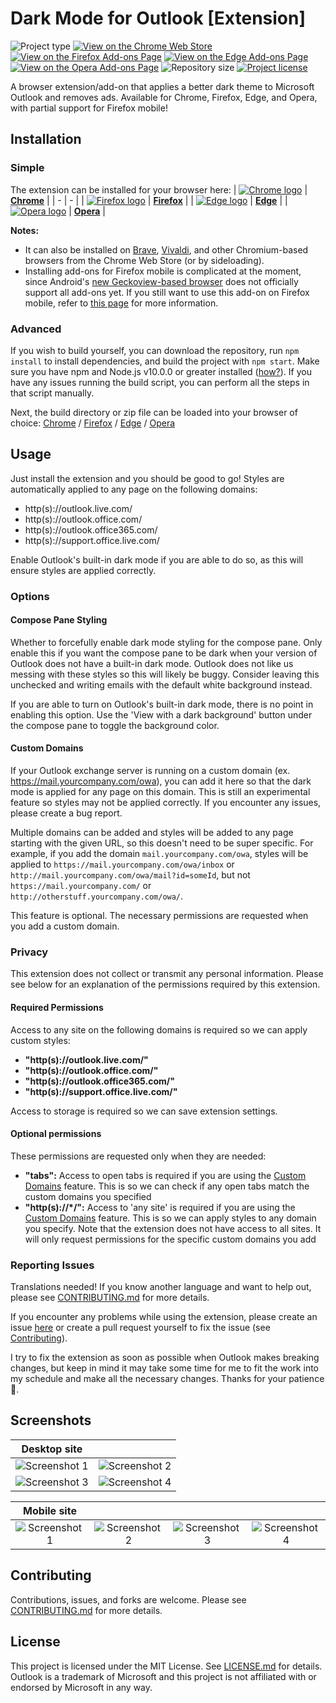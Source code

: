 # Dark Mode for Outlook [Extension]
![](https://img.shields.io/badge/type-Extension-yellow.svg "Project type")
[![](https://img.shields.io/chrome-web-store/v/kjfbefcenipnnpbcbbklcidpjiamlcpl.svg "View on the Chrome Web Store")][chrome_link]
[![](https://img.shields.io/amo/v/dark-mode-for-outlook.svg "View on the Firefox Add-ons Page")][firefox_link]
[![](https://img.shields.io/badge/dynamic/json?label=edge%20add-on&prefix=v&query=%24.version&url=https%3A%2F%2Fmicrosoftedge.microsoft.com%2Faddons%2Fgetproductdetailsbycrxid%2Fncmfoiokkfipenppipihehpoikhacpep "View on the Edge Add-ons Page")][edge_link]
[![](https://img.shields.io/badge/dynamic/json?label=opera%20add-on&color=blue&query=%24.tag_name&url=https%3A%2F%2Fapi.github.com%2Frepos%2Fjerboa88%2Fdark-mode-for-outlook%2Freleases%2Flatest "View on the Opera Add-ons Page")][opera_link]
![](https://img.shields.io/github/repo-size/jerboa88/dark-mode-for-outlook.svg "Repository size")
[![](https://img.shields.io/github/license/jerboa88/dark-mode-for-outlook.svg "Project license")](LICENSE.md)


A browser extension/add-on that applies a better dark theme to Microsoft Outlook and removes ads. Available for Chrome, Firefox, Edge, and Opera, with partial support for Firefox mobile!


## Installation
### Simple
The extension can be installed for your browser here:
| [![Chrome logo][chrome_logo]][chrome_link] | **[Chrome][chrome_link]** |
| - | - |
| [![Firefox logo][firefox_logo]][firefox_link] | **[Firefox][firefox_link]** |
| [![Edge logo][edge_logo]][edge_link] | **[Edge][edge_link]** |
| [![Opera logo][opera_logo]][opera_link] | **[Opera][opera_link]** |

**Notes:**
- It can also be installed on [Brave](https://support.brave.com/hc/en-us/articles/360017909112-How-can-I-add-extensions-to-Brave-), [Vivaldi](https://help.vivaldi.com/article/extensions/#install), and other Chromium-based browsers from the Chrome Web Store (or by sideloading).
- Installing add-ons for Firefox mobile is complicated at the moment, since Android's [new Geckoview-based browser](https://blog.mozilla.org/addons/2020/09/02/update-on-extension-support-in-the-new-firefox-for-android/) does not officially support all add-ons yet. If you still want to use this add-on on Firefox mobile, refer to [this page](https://support.mozilla.org/en-US/kb/find-and-install-add-ons-firefox-android#w_expanded-extension-support-in-firefox-for-android-nightly) for more information.


### Advanced
If you wish to build yourself, you can download the repository, run `npm install` to install dependencies, and build the project with `npm start`. Make sure you have npm and Node.js v10.0.0 or greater installed ([how?](https://docs.npmjs.com/downloading-and-installing-node-js-and-npm)). If you have any issues running the build script, you can perform all the steps in that script manually.

Next, the build directory or zip file can be loaded into your browser of choice: [Chrome](https://developer.chrome.com/extensions/getstarted#manifest) / [Firefox](https://extensionworkshop.com/documentation/develop/temporary-installation-in-firefox/) / [Edge](https://docs.microsoft.com/en-us/microsoft-edge/extensions-chromium/getting-started/part1-simple-extension#run-your-extension-locally-in-your-browser-while-developing-it-side-loading) / [Opera](https://dev.opera.com/extensions/testing/)


## Usage
Just install the extension and you should be good to go! Styles are automatically applied to any page on the following domains:
- http(s)://outlook.live.com/
- http(s)://outlook.office.com/
- http(s)://outlook.office365.com/
- http(s)://support.office.live.com/

Enable Outlook's built-in dark mode if you are able to do so, as this will ensure styles are applied correctly.

### Options
#### Compose Pane Styling
Whether to forcefully enable dark mode styling for the compose pane. Only enable this if you want the compose pane to be dark when your version of Outlook does not have a built-in dark mode. Outlook does not like us messing with these styles so this will likely be buggy. Consider leaving this unchecked and writing emails with the default white background instead.

If you are able to turn on Outlook's built-in dark mode, there is no point in enabling this option. Use the 'View with a dark background' button under the compose pane to toggle the background color.

#### Custom Domains
If your Outlook exchange server is running on a custom domain (ex. https://mail.yourcompany.com/owa), you can add it here so that the dark mode is applied for any page on this domain. This is still an experimental feature so styles may not be applied correctly. If you encounter any issues, please create a bug report.

Multiple domains can be added and styles will be added to any page starting with the given URL, so this doesn't need to be super specific. For example, if you add the domain `mail.yourcompany.com/owa`, styles will be applied to `https://mail.yourcompany.com/owa/inbox` or `http://mail.yourcompany.com/owa/mail?id=someId`, but not `https://mail.yourcompany.com/` or `http://otherstuff.yourcompany.com/owa/`.

This feature is optional. The necessary permissions are requested when you add a custom domain.

### Privacy
This extension does not collect or transmit any personal information. Please see below for an explanation of the permissions required by this extension.

#### Required Permissions
Access to any site on the following domains is required so we can apply custom styles:
- **"http(s)://outlook.live.com/"**
- **"http(s)://outlook.office.com/"**
- **"http(s)://outlook.office365.com/"**
- **"http(s)://support.office.live.com/"**

Access to storage is required so we can save extension settings.

#### Optional permissions
These permissions are requested only when they are needed:
- **"tabs":** Access to open tabs is required if you are using the [Custom Domains](#Custom%20Domains) feature. This is so we can check if any open tabs match the custom domains you specified
- **"http(s)://*/":** Access to 'any site' is required if you are using the [Custom Domains](#Custom%20Domains) feature. This is so we can apply styles to any domain you specify. Note that the extension does not have access to all sites. It will only request permissions for the specific custom domains you add

### Reporting Issues
Translations needed! If you know another language and want to help out, please see [CONTRIBUTING.md](CONTRIBUTING.md) for more details.

If you encounter any problems while using the extension, please create an issue [here][issues_link] or create a pull request yourself to fix the issue (see [Contributing](#Contributing)).

I try to fix the extension as soon as possible when Outlook makes breaking changes, but keep in mind it may take some time for me to fit the work into my schedule and make all the necessary changes. Thanks for your patience 🙂.


## Screenshots
Desktop site | &#8291;
:-:|:-:
![Screenshot 1](screenshots/desktop_mail.png) | ![Screenshot 2](screenshots/desktop_sidebar.png)
![Screenshot 3](screenshots/desktop_viewmessage.png) | ![Screenshot 4](screenshots/desktop_newmessage.png)

Mobile site | &#8291; | &#8291; | &#8291;
:-:|:-:|:-:|:-:
![Screenshot 1](screenshots/mobile_mail.png) | ![Screenshot 2](screenshots/mobile_sidebar.png) | ![Screenshot 3](screenshots/mobile_viewmessage.png) | ![Screenshot 4](screenshots/mobile_newmessage.png)


## Contributing
Contributions, issues, and forks are welcome. Please see [CONTRIBUTING.md](CONTRIBUTING.md) for more details.


## License
This project is licensed under the MIT License. See [LICENSE.md](LICENSE.md) for details. Outlook is a trademark of Microsoft and this project is not affiliated with or endorsed by Microsoft in any way.


[issues_link]: ../../issues

[chrome_link]: https://chrome.google.com/webstore/detail/dark-mode-for-outlook/kjfbefcenipnnpbcbbklcidpjiamlcpl
[firefox_link]: https://addons.mozilla.org/en-US/firefox/addon/dark-mode-for-outlook/
[edge_link]: https://microsoftedge.microsoft.com/addons/detail/ncmfoiokkfipenppipihehpoikhacpep
[opera_link]: https://addons.opera.com/en/extensions/details/dark-mode-for-outlook/

[chrome_logo]: https://cdnjs.cloudflare.com/ajax/libs/browser-logos/69.0.0/chrome/chrome_32x32.png
[firefox_logo]: https://cdnjs.cloudflare.com/ajax/libs/browser-logos/69.0.0/archive/firefox_57-70/firefox_57-70_32x32.png
[edge_logo]: https://cdnjs.cloudflare.com/ajax/libs/browser-logos/69.0.0/edge/edge_32x32.png
[opera_logo]: https://cdnjs.cloudflare.com/ajax/libs/browser-logos/69.0.0/opera/opera_32x32.png
